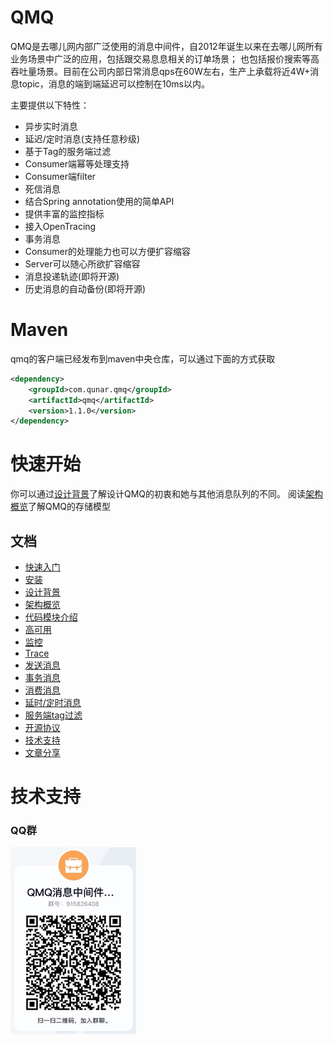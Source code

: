 # QMQ

QMQ是去哪儿网内部广泛使用的消息中间件，自2012年诞生以来在去哪儿网所有业务场景中广泛的应用，包括跟交易息息相关的订单场景；
也包括报价搜索等高吞吐量场景。目前在公司内部日常消息qps在60W左右，生产上承载将近4W+消息topic，消息的端到端延迟可以控制在10ms以内。

主要提供以下特性：
* 异步实时消息
* 延迟/定时消息(支持任意秒级)
* 基于Tag的服务端过滤
* Consumer端幂等处理支持
* Consumer端filter
* 死信消息
* 结合Spring annotation使用的简单API
* 提供丰富的监控指标
* 接入OpenTracing
* 事务消息
* Consumer的处理能力也可以方便扩容缩容
* Server可以随心所欲扩容缩容
* 消息投递轨迹(即将开源)
* 历史消息的自动备份(即将开源)

# Maven
qmq的客户端已经发布到maven中央仓库，可以通过下面的方式获取
```xml
<dependency>
    <groupId>com.qunar.qmq</groupId>
    <artifactId>qmq</artifactId>
    <version>1.1.0</version>
</dependency>
```

# 快速开始
你可以通过[设计背景](docs/cn/design.md)了解设计QMQ的初衷和她与其他消息队列的不同。
阅读[架构概览](docs/cn/arch.md)了解QMQ的存储模型

## 文档
* [快速入门](docs/cn/quickstart.md)
* [安装](docs/cn/install.md)
* [设计背景](docs/cn/design.md)
* [架构概览](docs/cn/arch.md)
* [代码模块介绍](docs/cn/code.md)
* [高可用](docs/cn/ha.md)
* [监控](docs/cn/monitor.md)
* [Trace](docs/cn/trace.md)
* [发送消息](docs/cn/producer.md)
* [事务消息](docs/cn/transaction.md)
* [消费消息](docs/cn/consumer.md)
* [延时/定时消息](docs/cn/delay.md)
* [服务端tag过滤](docs/cn/tag.md)
* [开源协议](docs/cn/opensource.md)
* [技术支持](docs/cn/support.md)
* [文章分享](docs/cn/article.md)

# 技术支持

### QQ群
![QQ](docs/images/support1.png)
